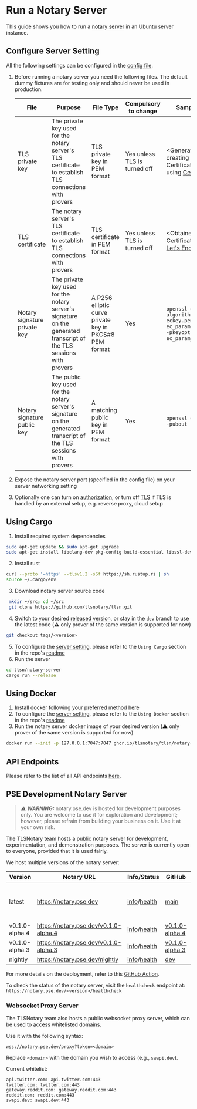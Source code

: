 # Run a Notary Server

This guide shows you how to run a [notary server](https://github.com/tlsnotary/tlsn/tree/main/notary-server) in an Ubuntu server instance.

## Configure Server Setting
All the following settings can be configured in the [config file](https://github.com/tlsnotary/tlsn/blob/main/notary-server/config/config.yaml).

1. Before running a notary server you need the following files. The default dummy fixtures are for testing only and should never be used in production.

    | File | Purpose | File Type | Compulsory to change | Sample Command |
     ----- | ------- | ------------------ | -------------------- | ------------- |
    | TLS private key | The private key used for the notary server's TLS certificate to establish TLS connections with provers | TLS private key in PEM format | Yes unless TLS is turned off | <Generated when creating CSR for your Certificate Authority, e.g. using [Certbot](https://certbot.eff.org/)> |
    | TLS certificate | The notary server's TLS certificate to establish TLS connections with provers | TLS certificate in PEM format | Yes unless TLS is turned off | <Obtained from your Certificate Authority, e.g. [Let's Encrypt](https://letsencrypt.org/)> |
    | Notary signature private key | The private key used for the notary server's signature on the generated transcript of the TLS sessions with provers | A P256 elliptic curve private key in PKCS#8 PEM format | Yes | `openssl genpkey -algorithm EC -out eckey.pem -pkeyopt ec_paramgen_curve:P-256 -pkeyopt ec_param_enc:named_curve` |
    | Notary signature public key | The public key used for the notary server's signature on the generated transcript of the TLS sessions with provers | A matching public key in PEM format | Yes | `openssl ec -in eckey.pem -pubout -out eckey.pub` |
2. Expose the notary server port (specified in the config file) on your server networking setting
3. Optionally one can turn on [authorization](https://github.com/tlsnotary/tlsn/tree/main/notary-server#authorization), or turn off [TLS](https://github.com/tlsnotary/tlsn/tree/main/notary-server#optional-tls) if TLS is handled by an external setup, e.g. reverse proxy, cloud setup


## Using Cargo

1. Install required system dependencies
```bash
sudo apt-get update && sudo apt-get upgrade
sudo apt-get install libclang-dev pkg-config build-essential libssl-dev
```
2. Install rust
```bash
curl --proto '=https' --tlsv1.2 -sSf https://sh.rustup.rs | sh
source ~/.cargo/env
```
3. Download notary server source code
```bash
 mkdir ~/src; cd ~/src
 git clone https://github.com/tlsnotary/tlsn.git
```
4. Switch to your desired [released version](https://github.com/tlsnotary/tlsn/releases), or stay in the `dev` branch to use the latest code (⚠️ only prover of the same version is supported for now)
```bash
git checkout tags/<version>
```
5. To configure the [server setting](#configure-server-setting), please refer to the `Using Cargo` section in the repo's [readme](https://github.com/tlsnotary/tlsn/blob/main/notary-server/README.md#using-cargo)
6. Run the server
```bash
cd tlsn/notary-server
cargo run --release
```

## Using Docker

1. Install docker following your preferred method [here](https://docs.docker.com/engine/install/ubuntu/)
2. To configure the [server setting](#configure-server-setting), please refer to the `Using Docker` section in the repo's [readme](https://github.com/tlsnotary/tlsn/blob/main/notary-server/README.md#using-docker)
3. Run the notary server docker image of your desired version (⚠️ only prover of the same version is supported for now)
```bash
docker run --init -p 127.0.0.1:7047:7047 ghcr.io/tlsnotary/tlsn/notary-server:<version>
```

## API Endpoints
Please refer to the list of all API endpoints [here](https://editor.swagger.io/?url=https://raw.githubusercontent.com/tlsnotary/tlsn/main/notary-server/openapi.yaml#/).

## PSE Development Notary Server

> **_⚠️ WARNING:_** notary.pse.dev is hosted for development purposes only. You are welcome to use it for exploration and development; however, please refrain from building your business on it. Use it at your own risk.

The TLSNotary team hosts a public notary server for development, experimentation, and demonstration purposes. The server is currently open to everyone, provided that it is used fairly.

We host multiple versions of the notary server:

| Version       | Notary URL                            | Info/Status                                                                                                    | GitHub                                                                                     | Note                                          |
|---------------|---------------------------------------|----------------------------------------------------------------------------------------------------------------|--------------------------------------------------------------------------------------------|-----------------------------------------------|
| latest        | https://notary.pse.dev                | [info](https://notary.pse.dev/info)/[health](https://notary.pse.dev/healthcheck)                               | [main](https://github.com/tlsnotary/tlsn/tree/main/notary-server)                          | Currently the same as v0.1.0-alpha.4           |
| v0.1.0-alpha.4 | https://notary.pse.dev/v0.1.0-alpha.4 | [info](https://notary.pse.dev/v0.1.0-alpha.4/info)/[health](https://notary.pse.dev/v0.1.0-alpha.4/healthcheck) | [v0.1.0-alpha.4](https://github.com/tlsnotary/tlsn/tree/v0.1.0-alpha.4/notary-server)       | [Release notes](https://github.com/tlsnotary/tlsn/releases/tag/v0.1.0-alpha.4) |
| v0.1.0-alpha.3 | https://notary.pse.dev/v0.1.0-alpha.3 | [info](https://notary.pse.dev/v0.1.0-alpha.3/info)/[health](https://notary.pse.dev/v0.1.0-alpha.3/healthcheck) | [v0.1.0-alpha.3](https://github.com/tlsnotary/tlsn/tree/v0.1.0-alpha.3/notary-server)       | [Release notes](https://github.com/tlsnotary/tlsn/releases/tag/v0.1.0-alpha.3) |
| nightly       | https://notary.pse.dev/nightly        | [info](https://notary.pse.dev/nightly/info)/[health](https://notary.pse.dev/nightly/healthcheck)               | [dev](https://github.com/tlsnotary/tlsn/tree/dev/notary-server)                            |                                                |

For more details on the deployment, refer to this [GitHub Action](https://github.com/tlsnotary/tlsn/blob/main/.github/workflows/cd-server.yml).

To check the status of the notary server, visit the `healthcheck` endpoint at:
`https://notary.pse.dev/<version>/healthcheck`

### Websocket Proxy Server

The TLSNotary team also hosts a public websocket proxy server, which can be used to access whitelisted domains.

Use it with the following syntax:

```
wss://notary.pse.dev/proxy?token=<domain>
```

Replace `<domain>` with the domain you wish to access (e.g., `swapi.dev`).

Current whitelist:

```
api.twitter.com: api.twitter.com:443
twitter.com: twitter.com:443
gateway.reddit.com: gateway.reddit.com:443
reddit.com: reddit.com:443
swapi.dev: swapi.dev:443
```